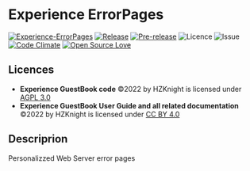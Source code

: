 Experience ErrorPages
=====================
[![Experience-ErrorPages](https://github.com/HZKnight/Experience-ErrorPages/workflows/PHP%20Composer/badge.svg)](https://github.com/HZKnight/Experience-ErrorPages/actions)
[![Release](https://img.shields.io/github/release/HZKnight/Experience-ErrorPages.svg)](https://github.com/HZKnight/Experience-ErrorPages/releases/latest) 
[![Pre-release](https://img.shields.io/github/tag-pre/HZKnight/Experience-ErrorPages.svg?label=pre-release)]([https://github.com/HZKnight/Experience-ErrorPages/releases/tag/v0.2.1](https://github.com/HZKnight/Experience-GuestBook/releases/tag/v0.2.1))
![Licence](https://img.shields.io/github/license/HZKnight/Experience-ErrorPages.svg)
![Issue](https://img.shields.io/github/issues/HZKnight/Experience-ErrorPages.svg)
[![Code Climate](https://codeclimate.com/github/HZKnight/Experience-ErrorPages/badges/gpa.svg)](https://codeclimate.com/github/HZKnight/Experience-ErrorPages)
[![Open Source Love](https://badges.frapsoft.com/os/v1/open-source.svg?v=103)](https://github.com/ellerbrock/open-source-badges/)

Licences
-------------------------
- **Experience GuestBook code** ©2022 by HZKnight is licensed under [AGPL 3.0](https://www.gnu.org/licenses/agpl-3.0.html)
- **Experience GuestBook User Guide and all related documentation** ©2022 by HZKnight is licensed under [CC BY 4.0](https://creativecommons.org/licenses/by/4.0/?ref=chooser-v1) 


Descriprion
-------------------------
Personalizzed Web Server error pages
